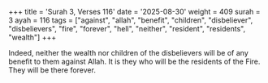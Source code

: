+++
title = 'Surah 3, Verses 116'
date = '2025-08-30'
weight = 409
surah = 3
ayah = 116
tags = ["against", "allah", "benefit", "children", "disbeliever", "disbelievers", "fire", "forever", "hell", "neither", "resident", "residents", "wealth"]
+++

Indeed, neither the wealth nor children of the disbelievers will be of any benefit to them against Allah. It is they who will be the residents of the Fire. They will be there forever.
